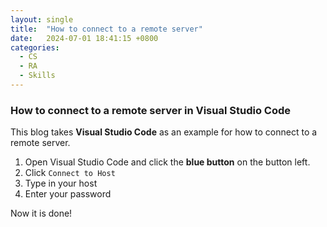 ```yaml
---
layout: single
title:  "How to connect to a remote server"
date:   2024-07-01 18:41:15 +0800
categories:
  - CS
  - RA
  - Skills
---
```

### How to connect to a remote server in Visual Studio Code
This blog takes **Visual Studio Code** as an example for how to connect to a remote server.

1. Open Visual Studio Code and click the **blue button** on the button left.
2. Click `Connect to Host`
3. Type in your host
4. Enter your password

Now it is done!
